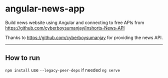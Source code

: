 # angular-news-app
Build news website using Angular and connecting to free APIs from https://github.com/cyberboysumanjay/Inshorts-News-API

Thanks to https://github.com/cyberboysumanjay for providing the news API.

---

## How to run

`npm install` use `--legacy-peer-deps` if needed
`ng serve`
